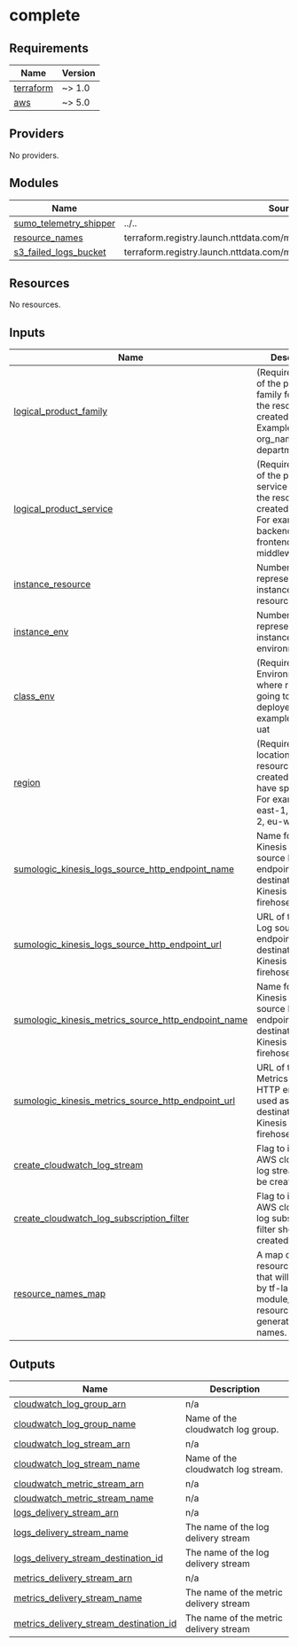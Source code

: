 # complete

<!-- BEGINNING OF PRE-COMMIT-TERRAFORM DOCS HOOK -->
## Requirements

| Name | Version |
|------|---------|
| <a name="requirement_terraform"></a> [terraform](#requirement\_terraform) | ~> 1.0 |
| <a name="requirement_aws"></a> [aws](#requirement\_aws) | ~> 5.0 |

## Providers

No providers.

## Modules

| Name | Source | Version |
|------|--------|---------|
| <a name="module_sumo_telemetry_shipper"></a> [sumo\_telemetry\_shipper](#module\_sumo\_telemetry\_shipper) | ../.. | n/a |
| <a name="module_resource_names"></a> [resource\_names](#module\_resource\_names) | terraform.registry.launch.nttdata.com/module_library/resource_name/launch | ~> 1.0 |
| <a name="module_s3_failed_logs_bucket"></a> [s3\_failed\_logs\_bucket](#module\_s3\_failed\_logs\_bucket) | terraform.registry.launch.nttdata.com/module_collection/s3_bucket/aws | ~> 1.0 |

## Resources

No resources.

## Inputs

| Name | Description | Type | Default | Required |
|------|-------------|------|---------|:--------:|
| <a name="input_logical_product_family"></a> [logical\_product\_family](#input\_logical\_product\_family) | (Required) Name of the product family for which the resource is created.<br>    Example: org\_name, department\_name. | `string` | `"launch"` | no |
| <a name="input_logical_product_service"></a> [logical\_product\_service](#input\_logical\_product\_service) | (Required) Name of the product service for which the resource is created.<br>    For example, backend, frontend, middleware etc. | `string` | `"backend"` | no |
| <a name="input_instance_resource"></a> [instance\_resource](#input\_instance\_resource) | Number that represents the instance of the resource. | `number` | `0` | no |
| <a name="input_instance_env"></a> [instance\_env](#input\_instance\_env) | Number that represents the instance of the environment. | `number` | `0` | no |
| <a name="input_class_env"></a> [class\_env](#input\_class\_env) | (Required) Environment where resource is going to be deployed. For example. dev, qa, uat | `string` | `"dev"` | no |
| <a name="input_region"></a> [region](#input\_region) | (Required) The location where the resource will be created. Must not have spaces<br>    For example, us-east-1, us-west-2, eu-west-1, etc. | `string` | `"us-east-2"` | no |
| <a name="input_sumologic_kinesis_logs_source_http_endpoint_name"></a> [sumologic\_kinesis\_logs\_source\_http\_endpoint\_name](#input\_sumologic\_kinesis\_logs\_source\_http\_endpoint\_name) | Name for the Kinesis Log source HTTP endpoint used as destination by Kinesis data firehose. | `string` | n/a | yes |
| <a name="input_sumologic_kinesis_logs_source_http_endpoint_url"></a> [sumologic\_kinesis\_logs\_source\_http\_endpoint\_url](#input\_sumologic\_kinesis\_logs\_source\_http\_endpoint\_url) | URL of the Kinesis Log source HTTP endpoint used as destination by Kinesis data firehose. | `string` | n/a | yes |
| <a name="input_sumologic_kinesis_metrics_source_http_endpoint_name"></a> [sumologic\_kinesis\_metrics\_source\_http\_endpoint\_name](#input\_sumologic\_kinesis\_metrics\_source\_http\_endpoint\_name) | Name for the Kinesis Metrics source HTTP endpoint used as destination by Kinesis data firehose. | `string` | n/a | yes |
| <a name="input_sumologic_kinesis_metrics_source_http_endpoint_url"></a> [sumologic\_kinesis\_metrics\_source\_http\_endpoint\_url](#input\_sumologic\_kinesis\_metrics\_source\_http\_endpoint\_url) | URL of the Kinesis Metrics source HTTP endpoint used as destination by Kinesis data firehose. | `string` | n/a | yes |
| <a name="input_create_cloudwatch_log_stream"></a> [create\_cloudwatch\_log\_stream](#input\_create\_cloudwatch\_log\_stream) | Flag to indicate if AWS cloudwatch log stream should be created. | `bool` | `false` | no |
| <a name="input_create_cloudwatch_log_subscription_filter"></a> [create\_cloudwatch\_log\_subscription\_filter](#input\_create\_cloudwatch\_log\_subscription\_filter) | Flag to indicate if AWS cloudwatch log subscription filter should be created. | `bool` | `false` | no |
| <a name="input_resource_names_map"></a> [resource\_names\_map](#input\_resource\_names\_map) | A map of key to resource\_name that will be used by tf-launch-module\_library-resource\_name to generate resource names. | <pre>map(object(<br>    {<br>      name       = string<br>      max_length = optional(number, 60)<br>    }<br>  ))</pre> | <pre>{<br>  "s3_failed_logs_bucket": {<br>    "name": "s3failedlogs"<br>  }<br>}</pre> | no |

## Outputs

| Name | Description |
|------|-------------|
| <a name="output_cloudwatch_log_group_arn"></a> [cloudwatch\_log\_group\_arn](#output\_cloudwatch\_log\_group\_arn) | n/a |
| <a name="output_cloudwatch_log_group_name"></a> [cloudwatch\_log\_group\_name](#output\_cloudwatch\_log\_group\_name) | Name of the cloudwatch log group. |
| <a name="output_cloudwatch_log_stream_arn"></a> [cloudwatch\_log\_stream\_arn](#output\_cloudwatch\_log\_stream\_arn) | n/a |
| <a name="output_cloudwatch_log_stream_name"></a> [cloudwatch\_log\_stream\_name](#output\_cloudwatch\_log\_stream\_name) | Name of the cloudwatch log stream. |
| <a name="output_cloudwatch_metric_stream_arn"></a> [cloudwatch\_metric\_stream\_arn](#output\_cloudwatch\_metric\_stream\_arn) | n/a |
| <a name="output_cloudwatch_metric_stream_name"></a> [cloudwatch\_metric\_stream\_name](#output\_cloudwatch\_metric\_stream\_name) | n/a |
| <a name="output_logs_delivery_stream_arn"></a> [logs\_delivery\_stream\_arn](#output\_logs\_delivery\_stream\_arn) | n/a |
| <a name="output_logs_delivery_stream_name"></a> [logs\_delivery\_stream\_name](#output\_logs\_delivery\_stream\_name) | The name of the log delivery stream |
| <a name="output_logs_delivery_stream_destination_id"></a> [logs\_delivery\_stream\_destination\_id](#output\_logs\_delivery\_stream\_destination\_id) | The name of the log delivery stream |
| <a name="output_metrics_delivery_stream_arn"></a> [metrics\_delivery\_stream\_arn](#output\_metrics\_delivery\_stream\_arn) | n/a |
| <a name="output_metrics_delivery_stream_name"></a> [metrics\_delivery\_stream\_name](#output\_metrics\_delivery\_stream\_name) | The name of the metric delivery stream |
| <a name="output_metrics_delivery_stream_destination_id"></a> [metrics\_delivery\_stream\_destination\_id](#output\_metrics\_delivery\_stream\_destination\_id) | The name of the metric delivery stream |
<!-- END OF PRE-COMMIT-TERRAFORM DOCS HOOK -->
